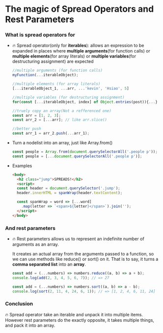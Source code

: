 # The magic of Spread Operators and Rest Parameters

### What is spread operators for

+ :fire: Spread operator(only for **iterables**): allows an expression to be expanded in places where **multiple arguments**(for function calls) or **multiple elements**(for array literals) or **multiple variables**(for destructuring assignment) are expected

  ```javascript
  //multiple arguments (for function calls)
  myFunction(...iterableObject);

  //multiple elements (for array literals)
  [...iterableObject_1, ...arr, ...'kevin', 'Hsiao', 5]

  //multiple variables (for destructuring assignment)
  for(const [...iterableObject, index] of Object.entries(post)){...}

  //truely copy an array(Not a refferenced one)
  const arr = [1, 2, 3];
  const arr_2 = [...arr]; // like arr.slice()

  //better push
  const arr_1 = arr_2.push(...arr_1);
  ```

+ Turn a nodelist into an array, just like Array.from()

  ```javascript
  const people = Array.from(document.querySelectorAll('.people p'));
  const people = [...document.querySelectorAll('.people p')];
  ```

+ Examples

  ```html
  <body>
    <h2 class="jump">SPREADS!</h2>
    <script>
    const header = document.querySelector('.jump');
    header.innerHTML = spanWrap(header.textContent);

    const spanWrap = word => [...word]
      .map(letter => `<span>${letter}</span>`).join('');
    </script>
  </body>
  ```

### And rest parameters

+ :fire: Rest parameters allows us to represent an indefinite number of arguments as an array.

  It creates an actual array from the arguments passed to a function, so we can use methods like reduce() or sort() on it. That is to say, it turns a **comma separated list** into an **array**.

  ```javascript
  const add = (...numbers) => numbers.reduce((a, b) => a + b);
  console.log(add(2, 3, 4, 5, 6, 7)); // => 27

  const add = (...numbers) => numbers.sort((a, b) => a - b);
  console.log(sort(2, 11, 4, 24, 6, 1)); // => [1, 2, 4, 6, 11, 24]
  ```
  
### Conclusion
:fire: Spread operator take an iterable and unpack it into multiple items. However rest parameters do the exactly opposite, it takes multiple things, and pack it into an array.